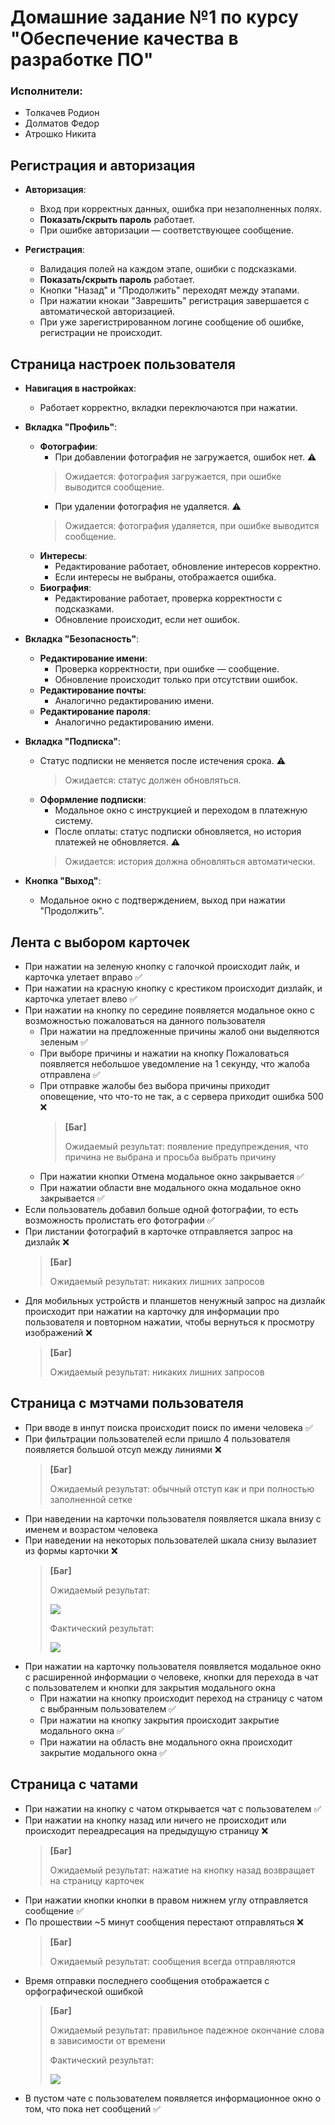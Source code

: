 # Домашние задание №1 по курсу "Обеспечение качества в разработке ПО"

### Исполнители:
- Толкачев Родион
- Долматов Федор
- Атрошко Никита

## Регистрация и авторизация

- **Авторизация**:  
  - Вход при корректных данных, ошибка при незаполненных полях.
  - **Показать/скрыть пароль** работает.
  - При ошибке авторизации — соответствующее сообщение.

- **Регистрация**:  
  - Валидация полей на каждом этапе, ошибки с подсказками.
  - **Показать/скрыть пароль** работает.
  - Кнопки "Назад" и "Продолжить" переходят между этапами.
  - При нажатии кнокаи "Заврешить" регистрация завершается с автоматической авторизацией.
  - При уже зарегистрированном логине сообщение об ошибке, регистрации не происходит.

## Страница настроек пользователя

- **Навигация в настройках**:  
  - Работает корректно, вкладки переключаются при нажатии.

- **Вкладка "Профиль"**:
  - **Фотографии**:  
    - При добавлении фотография не загружается, ошибок нет. ⚠️ 
    > Ожидается: фотография загружается, при ошибке выводится сообщение.
    - При удалении фотография не удаляется. ⚠️
    > Ожидается: фотография удаляется, при ошибке выводится сообщение.
  - **Интересы**:  
    - Редактирование работает, обновление интересов корректно.  
    - Если интересы не выбраны, отображается ошибка.
  - **Биография**:  
    - Редактирование работает, проверка корректности с подсказками.  
    - Обновление происходит, если нет ошибок.

- **Вкладка "Безопасность"**:
  - **Редактирование имени**:  
    - Проверка корректности, при ошибке — сообщение.  
    - Обновление происходит только при отсутствии ошибок.
  - **Редактирование почты**:  
    - Аналогично редактированию имени.
  - **Редактирование пароля**:  
    - Аналогично редактированию имени.

- **Вкладка "Подписка"**:
  - Статус подписки не меняется после истечения срока. ⚠️ 
    > Ожидается: статус должен обновляться.
  - **Оформление подписки**:  
    - Модальное окно с инструкцией и переходом в платежную систему.
    - После оплаты: статус подписки обновляется, но история платежей не обновляется. ⚠️
    > Ожидается: история должна обновляться автоматически.

- **Кнопка "Выход"**:  
  - Модальное окно с подтверждением, выход при нажатии "Продолжить".

## Лента с выбором карточек
- При нажатии на зеленую кнопку с галочкой происходит лайк, и карточка улетает вправо ✅
- При нажатии на красную кнопку с крестиком происходит дизлайк, и карточка улетает влево ✅
- При нажатии на кнопку по середине появляется модальное окно с возможностью пожаловаться на данного пользователя
  - При нажатии на предложенные причины жалоб они выделяются зеленым ✅
  - При выборе причины и нажатии на кнопку Пожаловаться появляется небольшое уведомление на 1 секунду, что жалоба отправлена ✅
  - При отправке жалобы без выбора причины приходит оповещение, что что-то не так, а с сервера приходит ошибка 500 ❌
    > **[Баг]**
    > 
    > Ожидаемый результат: появление предупреждения, что причина не выбрана и просьба выбрать причину
  - При нажатии кнопки Отмена модальное окно закрывается ✅
  - При нажатии области вне модального окна модальное окно закрывается ✅
- Если пользователь добавил больше одной фотографии, то есть возможность пролистать его фотографии ✅
- При листании фотографий в карточке отправляется запрос на дизлайк ❌
    > **[Баг]**
    > 
    > Ожидаемый результат: никаких лишних запросов
- Для мобильных устройств и планшетов ненужный запрос на дизлайк происходит при нажатии на карточку для информации про пользователя и повторном нажатии, чтобы вернуться к просмотру изображений ❌
    > **[Баг]**
    > 
    > Ожидаемый результат: никаких лишних запросов
## Страница с мэтчами пользователя
- При вводе в инпут поиска происходит поиск по имени человека ✅
- При фильтрации пользователей если пришло 4 пользователя появляется большой отсуп между линиями ❌
    > **[Баг]**
    > 
    > Ожидаемый результат: обычный отступ как и при полностью заполненной сетке
- При наведении на карточки пользователя появляется шкала внизу с именем и возрастом человека
- При наведении на некоторых пользователей шкала снизу вылазиет из формы карточки ❌
    > **[Баг]**
    > 
    > Ожидаемый результат:
    > 
    > ![](imgs/correct_match_card.png)
    > 
    > Фактический результат:
    > 
    > ![](imgs/incorrect_match_card.png)
- При нажатии на карточку пользователя появляется модальное окно с расширенной информации о человеке, кнопки для перехода в чат с пользователем и кнопки для закрытия модального окна
  - При нажатии на кнопку происходит переход на страницу с чатом с выбранным пользователем ✅
  - При нажатии на кнопку закрытия происходит закрытие модального окна ✅
  - При нажатии на область вне модального окна происходит закрытие модального окна ✅  
## Страница с чатами
- При нажатии на кнопку с чатом открывается чат с пользователем ✅
- При нажатии на кнопку назад или ничего не происходит или происходит переадресация на предыдущую страницу ❌
    > **[Баг]**
    > 
    > Ожидаемый результат: нажатие на кнопку назад возвращает на страницу карточек
- При нажатии кнопки кнопки в правом нижнем углу отправляется сообщение ✅
- По прошествии ~5 минут сообщения перестают отправляться ❌
    > **[Баг]**
    > 
    > Ожидаемый результат: сообщения всегда отправляются
- Время отправки последнего сообщения отображается с орфографической ошибкой
    > **[Баг]**
    >
    > Ожидаемый результат: правильное падежное окончание слова в зависимости от времени
    >
    > Фактический результат: 
    >
    > ![](imgs/incorrect_message_time.jpg)
- В пустом чате с пользователем появляется информационное окно о том, что пока нет сообщений ✅
